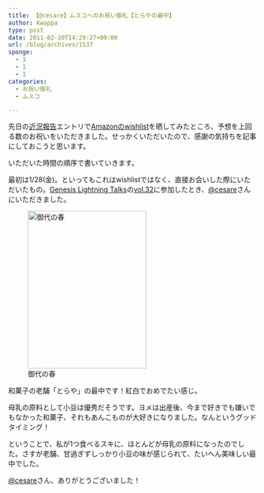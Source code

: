 ```yaml
---
title: 【@cesare】ムスコへのお祝い御礼【とらやの最中】
author: Kwappa
type: post
date: 2011-02-20T14:29:27+09:00
url: /blog/archives/1537
sponge:
  - 1
  - 1
  - 1
categories:
  - お祝い御礼
  - ムスコ

---
```

先日の<a href="http://www.kwappa.net/blog/archives/1533" target="_blank" rel="noopener noreferrer">近況報告</a>エントリで<a href="http://www.amazon.co.jp/registry/wishlist/63QLRH25XFYM/ref=cm_wl_rlist_go" target="_blank" rel="noopener noreferrer">Amazonのwishlist</a>を晒してみたところ、予想を上回る数のお祝いをいただきました。せっかくいただいたので、感謝の気持ちを記事にしておこうと思います。

いただいた時間の順序で書いていきます。

最初は1/28(金)。といってもこれはwishlistではなく、直接お会いした際にいただいたもの。<a href="http://genesislightningtalks.com" target="_blank" rel="noopener noreferrer">Genesis Lightning Talks</a>の<a href="http://genesislightningtalks.com/index.php?Events/2011/01" target="_blank" rel="noopener noreferrer">vol.32</a>に参加したとき、<a href="http://twitter.com/cesare" target="_blank" rel="noopener noreferrer">@cesare</a>さんにいただきました。

<figure id="attachment_1538" aria-describedby="caption-attachment-1538" style="width: 240px" class="wp-caption aligncenter"><img src="/blog/images/2011/02/20110128_00.jpg" alt="御代の春" title="御代の春" width="240" height="320" class="size-medium wp-image-1538" /><figcaption id="caption-attachment-1538" class="wp-caption-text">御代の春</figcaption></figure>

和菓子の老舗「とらや」の最中です！紅白でおめでたい感じ。

母乳の原料として小豆は優秀だそうです。ヨメは出産後、今まで好きでも嫌いでもなかった和菓子、それもあんこものが大好きになりました。なんというグッドタイミング！

ということで、私が1つ食べるスキに、ほとんどが母乳の原料になったのでした。さすが老舗、甘過ぎずしっかり小豆の味が感じられて、たいへん美味しい最中でした。

<a href="http://twitter.com/cesare" target="_blank" rel="noopener noreferrer">@cesare</a>さん、ありがとうございました！
